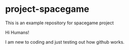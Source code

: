 # project-spacegame
This is an example repository for spacegame project

Hi Humans! 

I am new to coding and just testing out how github works. 
